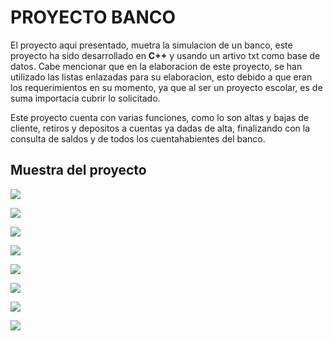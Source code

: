 # PROYECTO BANCO

El proyecto aqui presentado, muetra la simulacion de un banco, este proyecto ha sido desarrollado en **C++** y usando un artivo txt como base de datos.
Cabe mencionar que en la elaboracion de este proyecto, se han utilizado las listas enlazadas para su elaboracion, esto debido a que eran los requerimientos en su momento, ya que al ser un proyecto escolar, es de suma importacia cubrir lo solicitado.

Este proyecto cuenta con varias funciones, como lo son altas y bajas de cliente, retiros y depositos a cuentas ya dadas de alta, finalizando con la consulta de saldos y de todos los cuentahabientes del banco.

## Muestra del proyecto

![](https://res.cloudinary.com/ramonmh/image/upload/v1675031515/c1_qdy06o.png)

![](https://res.cloudinary.com/ramonmh/image/upload/v1675031515/c2_qsrht9.png)

![](https://res.cloudinary.com/ramonmh/image/upload/v1675031515/c3_pmjwck.png)

![](https://res.cloudinary.com/ramonmh/image/upload/v1675031515/c4_xgz3di.png)

![](https://res.cloudinary.com/ramonmh/image/upload/v1675031515/c5_hftk9q.png)

![](https://res.cloudinary.com/ramonmh/image/upload/v1675031515/c6_evbjk5.png)

![](https://res.cloudinary.com/ramonmh/image/upload/v1675031515/c7_jaeglj.png)

![](https://res.cloudinary.com/ramonmh/image/upload/v1675031515/c8_grrxkc.png)
